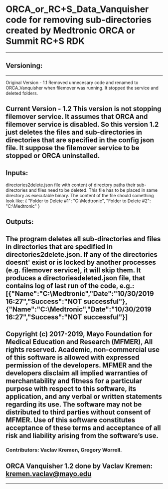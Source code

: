 # ORCA_or_RC+S_Data_Vanquisher code for removing sub-directories created by Medtronic ORCA or Summit RC+S RDK
----------------------------------------------------------------------

## Versioning:
----------------------------
Original Version - 1.1
Removed unnecesary code and renamed to ORCA_Vanquisher when filemover was running. 
It stopped the service and deleted folders.

Current Version - 1.2
This version is not stopping filemover service. It assumes that ORCA and filemover service
is disabled. So this version 1.2 just deletes the files and sub-directories in directories
that are specified in the config json file.
It suppose the filemover service to be stopped or ORCA uninstalled.
-----------------------------------------------------------------------

## Inputs:
directories2delete.json file with content of directory paths their sub-directories and files need to be deleted.
This file has to be placed in same directory as executable binary.
The content of the file should something look like:
{
  "Folder to Delete #1": "C:\\Medtronic",
  "Folder to Delete #2": "C:\\Medtronic"
}

## Outputs:
The program deletes all sub-directories and files in directories that are spedified in directories2delete.json.
If any of the directories doesnt' exist or is locked by another processes (e.g. filemover service),
it will skip them.
It produces a directoriesdeleted.json file, that contains log of last run of the code, e.g.:
[{"Name":"C:\\Medtronic","Date":"10/30/2019 16:27","Success":"NOT successful"},{"Name":"C:\\Medtronic","Date":"10/30/2019 16:27","Success":"NOT successful"}]
-------------------------------------------------------------------------

## Copyright (c) 2017-2019, Mayo Foundation for Medical Education and Research (MFMER), All rights reserved. Academic, non-commercial use of this software is allowed with expressed permission of the developers. MFMER and the developers disclaim all implied warranties of merchantability and fitness for a particular purpose with respect to this software, its application, and any verbal or written statements regarding its use. The software may not be distributed to third parties without consent of MFMER. Use of this software constitutes acceptance of these terms and acceptance of all risk and liability arising from the software’s use.

### Contributors: Vaclav Kremen, Gregory Worrell.

## ORCA Vanquisher 1.2 done by Vaclav Kremen: kremen.vaclav@mayo.edu
--------------------------------------------------------------------------
